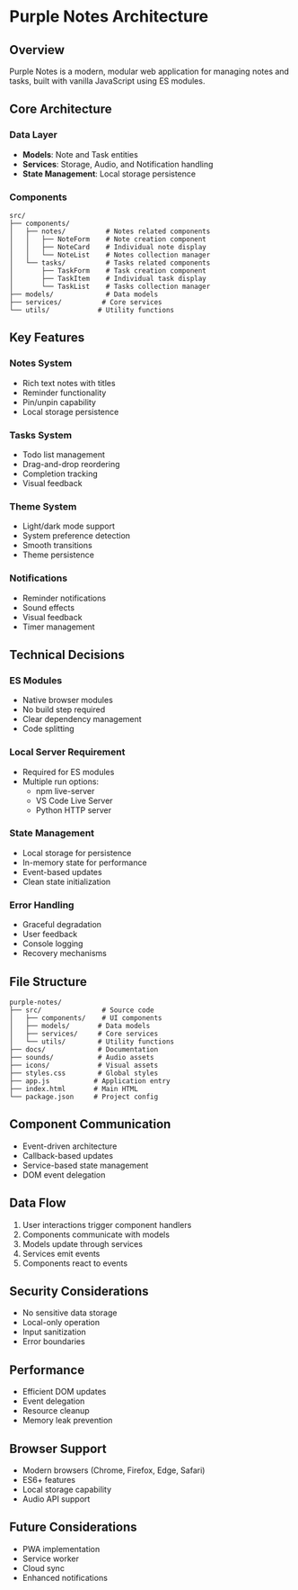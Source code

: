 # Purple Notes Architecture

## Overview

Purple Notes is a modern, modular web application for managing notes and tasks, built with vanilla JavaScript using ES modules.

## Core Architecture

### Data Layer

- **Models**: Note and Task entities
- **Services**: Storage, Audio, and Notification handling
- **State Management**: Local storage persistence

### Components

```
src/
├── components/
│   ├── notes/          # Notes related components
│   │   ├── NoteForm    # Note creation component
│   │   ├── NoteCard    # Individual note display
│   │   └── NoteList    # Notes collection manager
│   └── tasks/          # Tasks related components
│       ├── TaskForm    # Task creation component
│       ├── TaskItem    # Individual task display
│       └── TaskList    # Tasks collection manager
├── models/             # Data models
├── services/          # Core services
└── utils/            # Utility functions
```

## Key Features

### Notes System

- Rich text notes with titles
- Reminder functionality
- Pin/unpin capability
- Local storage persistence

### Tasks System

- Todo list management
- Drag-and-drop reordering
- Completion tracking
- Visual feedback

### Theme System

- Light/dark mode support
- System preference detection
- Smooth transitions
- Theme persistence

### Notifications

- Reminder notifications
- Sound effects
- Visual feedback
- Timer management

## Technical Decisions

### ES Modules

- Native browser modules
- No build step required
- Clear dependency management
- Code splitting

### Local Server Requirement

- Required for ES modules
- Multiple run options:
  - npm live-server
  - VS Code Live Server
  - Python HTTP server

### State Management

- Local storage for persistence
- In-memory state for performance
- Event-based updates
- Clean state initialization

### Error Handling

- Graceful degradation
- User feedback
- Console logging
- Recovery mechanisms

## File Structure

```
purple-notes/
├── src/               # Source code
│   ├── components/    # UI components
│   ├── models/       # Data models
│   ├── services/     # Core services
│   └── utils/        # Utility functions
├── docs/             # Documentation
├── sounds/           # Audio assets
├── icons/            # Visual assets
├── styles.css        # Global styles
├── app.js           # Application entry
├── index.html       # Main HTML
└── package.json     # Project config
```

## Component Communication

- Event-driven architecture
- Callback-based updates
- Service-based state management
- DOM event delegation

## Data Flow

1. User interactions trigger component handlers
2. Components communicate with models
3. Models update through services
4. Services emit events
5. Components react to events

## Security Considerations

- No sensitive data storage
- Local-only operation
- Input sanitization
- Error boundaries

## Performance

- Efficient DOM updates
- Event delegation
- Resource cleanup
- Memory leak prevention

## Browser Support

- Modern browsers (Chrome, Firefox, Edge, Safari)
- ES6+ features
- Local storage capability
- Audio API support

## Future Considerations

- PWA implementation
- Service worker
- Cloud sync
- Enhanced notifications
